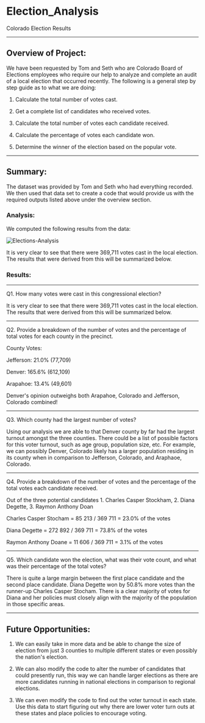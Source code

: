 # Election_Analysis
Colorado Election Results


 ---

## Overview of Project:

We have been requested by Tom and Seth who are Colorado Board of Elections employees who require our help to analyze and complete an audit of a local election that occurred recently. The following is a general step by step guide as to what we are doing:

 

1. Calculate the total number of votes cast.

2. Get a complete list of candidates who received votes.

3. Calculate the total number of votes each candidate received.

4. Calculate the percentage of votes each candidate won.

5. Determine the winner of the election based on the popular vote. 
---
## Summary:

 

The dataset was provided by Tom and Seth who had everything recorded. We then used that data set to create a code that would provide us with the required outputs listed above under the overview section.

 

### Analysis:

 

We computed the following results from the data:

 

 

![Elections-Analysis](https://i.ibb.co/4pHSqGb/Election-Analysis.png)

 

It is very clear to see that there were 369,711 votes cast in the local election. The results that were derived from this will be summarized below.

 

### Results:

---
Q1. How many votes were cast in this congressional election?

It is very clear to see that there were 369,711 votes cast in the local election. The results that were derived from this will be summarized below.

---
Q2. Provide a breakdown of the number of votes and the percentage of total votes for each county in the precinct.

County Votes:

Jefferson: 21.0% (77,709)

Denver: 165.6% (612,109)

Arapahoe: 13.4% (49,601)

Denver's opinion outweighs both Arapahoe, Colorado and Jefferson, Colorado combined!  

---
Q3. Which county had the largest number of votes? 

Using our analysis we are able to that Denver county by far had the largest turnout amongst the three counties.  There could be a list of possible factors for this voter turnout, such as age group, population size, etc.  For example, we can possibly Denver, Colorado likely has a larger population residing in its county when in comparison to Jefferson, Colorado, and Araphaoe, Colorado. 
 
---

Q4. Provide a breakdown of the number of votes and the percentage of the total votes each candidate received.

Out of the three potential candidates 1. Charles Casper Stockham, 2. Diana Degette, 3. Raymon Anthony Doan

Charles Casper Stocham = 85 213 / 369 711 = 23.0% of the votes

 

Diana Degette = 272 892  / 369 711 = 73.8% of the votes

 

Raymon Anthony Doane = 11 606 / 369 711 = 3.1% of the votes

---

Q5. Which candidate won the election, what was their vote count, and what was their percentage of the total votes?

There is quite a large margin between the first place candidate and the second place candidate. Diana Degette won by 50.8% more votes than the runner-up Charles Casper Stocham. There is a clear majority of votes for Diana and her policies must closely align with the majority of the population in those specific areas. 

---

Future Opportunities:
---

1. We can easily take in more data and be able to change the size of election from just 3 counties to multiple different states or even possibly the nation's election. 

2. We can also modify the code to alter the number of candidates that could presently run, this way we can handle larger elections as there are more candidates running in national elections in comparison to regional elections. 

3. We can even modify the code to find out the voter turnout in each state. Use this data to start figuring out why there are lower voter turn outs at these states and place policies to encourage voting. 

